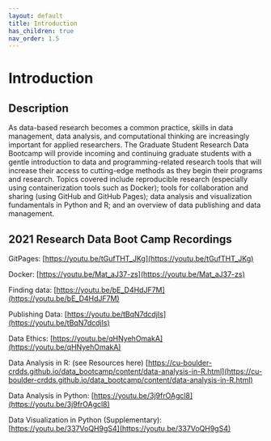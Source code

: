 ```yaml
---
layout: default
title: Introduction
has_children: true
nav_order: 1.5
---
```


# Introduction

## Description

As data-based research becomes a common practice, skills in data management, data analysis, and computational thinking are increasingly important for applied researchers. The Graduate Student Research Data Bootcamp will provide incoming and continuing graduate students with a gentle introduction to data and programming-related research tools that will increase their access to cutting-edge methods as they begin their programs and research. Topics covered include reproducible research (especially using containerization tools such as Docker); tools for collaboration and sharing  (using GitHub and GitHub Pages); data analysis and visualization fundamentals in Python and R; and an overview of data publishing and data management.

## 2021 Research Data Boot Camp Recordings
GitPages: [https://youtu.be/tGufTHT_JKg](https://youtu.be/tGufTHT_JKg)

Docker: [https://youtu.be/Mat_aJ37-zs](https://youtu.be/Mat_aJ37-zs)

Finding data: [https://youtu.be/bE_D4HdJF7M](https://youtu.be/bE_D4HdJF7M)

Publishing Data: [https://youtu.be/tBqN7dcdjIs](https://youtu.be/tBqN7dcdjIs)

Data Ethics: [https://youtu.be/qHNyehOmakA](https://youtu.be/qHNyehOmakA)

Data Analysis in R: (see Resources here) [https://cu-boulder-crdds.github.io/data_bootcamp/content/data-analysis-in-R.html](https://cu-boulder-crdds.github.io/data_bootcamp/content/data-analysis-in-R.html)

Data Analysis in Python: [https://youtu.be/3j9frOAgcl8](https://youtu.be/3j9frOAgcl8)

Data Visualization in Python (Supplementary): [https://youtu.be/337VoQH9gS4](https://youtu.be/337VoQH9gS4)
